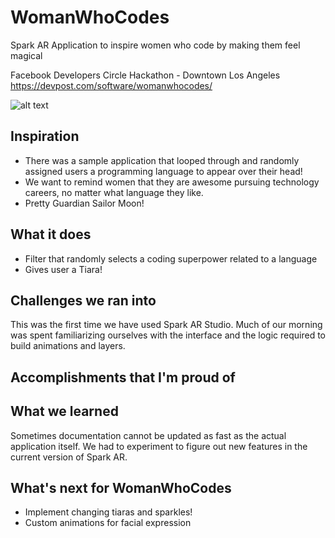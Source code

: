 # WomanWhoCodes
Spark AR Application to inspire women who code by making them feel magical

Facebook Developers Circle Hackathon - Downtown Los Angeles
https://devpost.com/software/womanwhocodes/

![alt text](https://media1.giphy.com/media/bWSNwD6ClwQM0/giphy.gif?cid=790b76119be6d7b30734b13de3b28382de3a769b17386fc2&rid=giphy.gif "Sailor Moon!")

## Inspiration
* There was a sample application that looped through and randomly assigned users a programming language to appear over their head!
* We want to remind women that they are awesome pursuing technology careers, no matter what language they like.
* Pretty Guardian Sailor Moon!

## What it does
* Filter that randomly selects a coding superpower related to a language
* Gives user a Tiara!

## Challenges we ran into
This was the first time we have used Spark AR Studio. Much of our morning was spent familiarizing ourselves with the interface and the logic required to build animations and layers.
## Accomplishments that I'm proud of

## What we learned

Sometimes documentation cannot be updated as fast as the actual application itself. We had to experiment to figure out new features in the current version of Spark AR.

## What's next for WomanWhoCodes

* Implement changing tiaras and sparkles!
* Custom animations for facial expression
